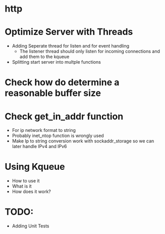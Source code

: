 # http

# Optimize Server with Threads
- Adding Seperate thread for listen and for event handling
  - The listener thread should only listen for incoming connections and add them to the kqueue
- Splitting start server into multple functions

# Check how do determine a reasonable buffer size

# Check get_in_addr function
- For ip network format to string
- Probably inet_ntop function is wrongly used
- Make Ip to string conversion work with sockaddr_storage so we can later handle IPv4 and IPv6

# Using Kqueue 
- How to use it
- What is it
- How does it work?

# TODO:
- Adding Unit Tests
